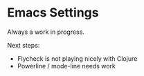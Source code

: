 # Emacs Settings

Always a work in progress.

Next steps:
 * Flycheck is not playing nicely with Clojure
 * Powerline / mode-line needs work

